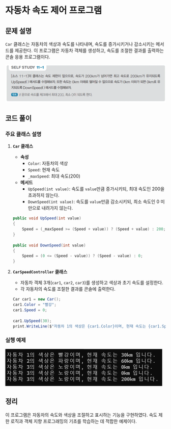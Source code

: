# 자동차 속도 제어 프로그램

## 문제 설명

`Car` 클래스는 자동차의 색상과 속도를 나타내며, 속도를 증가시키거나 감소시키는 메서드를 제공한다. 이 프로그램은 자동차 객체를 생성하고, 속도를 조절한 결과를 출력하는 콘솔 응용 프로그램이다.

![alt text](image.png)

## 코드 풀이

### 주요 클래스 설명

1. **`Car` 클래스**
   - **속성**
     - `Color`: 자동차의 색상
     - `Speed`: 현재 속도
     - `_maxSpeed`: 최대 속도(200)
   - **메서드**
     - `UpSpeed(int value)`: 속도를 `value`만큼 증가시키되, 최대 속도인 200을 초과하지 않는다.
     - `DownSpeed(int value)`: 속도를 `value`만큼 감소시키되, 최소 속도인 0 미만으로 내려가지 않는다.

   ```csharp
   public void UpSpeed(int value)
   {
       Speed = (_maxSpeed >= (Speed + value)) ? (Speed + value) : 200;
   }

   public void DownSpeed(int value)
   {
       Speed = (0 <= (Speed - value)) ? (Speed - value) : 0;
   }
   ```

2. **`CarSpeedController` 클래스**
   - 자동차 객체 3개(`car1`, `car2`, `car3`)를 생성하고 색상과 초기 속도를 설정한다.
   - 각 자동차의 속도를 조절한 결과를 콘솔에 출력한다.

   ```csharp
   Car car1 = new Car();
   car1.Color = "빨강";
   car1.Speed = 0;

   car1.UpSpeed(30);
   print.WriteLine($"자동차 1의 색상은 {car1.Color}이며, 현재 속도는 {car1.Speed}km 입니다.");
   ```

### 실행 예제

![alt text](image-1.png)

## 정리

이 프로그램은 자동차의 속도와 색상을 조절하고 표시하는 기능을 구현하였다. 속도 제한 로직과 객체 지향 프로그래밍의 기초를 학습하는 데 적합한 예제이다.